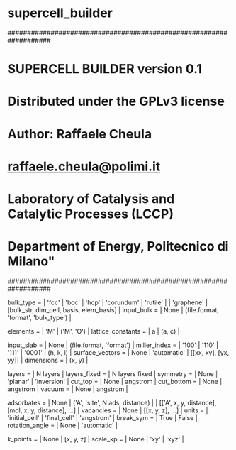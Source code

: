 # supercell_builder

###################################################################
# SUPERCELL BUILDER version 0.1
# Distributed under the GPLv3 license
# Author: Raffaele Cheula
# raffaele.cheula@polimi.it
# Laboratory of Catalysis and Catalytic Processes (LCCP)
# Department of Energy, Politecnico di Milano"
###################################################################

bulk_type           = | 'fcc' | 'bcc' | 'hcp' | 'corundum' | 'rutile' |
                      | 'graphene' | [bulk_str, dim_cell, basis, elem_basis] |
input_bulk          = | None | (file.format, 'format', 'bulk_type') |

elements            = | 'M' | ('M', 'O') |
lattice_constants   = | a | (a, c) |

input_slab          = | None | (file.format, 'format') |
miller_index        = | '100' | '110' | '111' | '0001' | (h, k, l) |
surface_vectors     = | None | 'automatic' | [[xx, xy], [yx, yy]] |
dimensions          = | (x, y) |

layers              = | N layers |
layers_fixed        = | N layers fixed |
symmetry            = | None | 'planar' | 'inversion' |
cut_top             = | None | angstrom |
cut_bottom          = | None | angstrom |
vacuum              = | None | angstrom |

adsorbates          = | None | ('A', 'site', N ads, distance) | 
                      | [['A', x, y, distance], [mol, x, y, distance], ...] |
vacancies           = | None | [[x, y, z], ...] |
units               = | 'initial_cell' | 'final_cell' | 'angstrom' |
break_sym           = | True | False |
rotation_angle      = | None | 'automatic' |

k_points            = | None | [x, y, z] |
scale_kp            = | None | 'xy' | 'xyz' |
